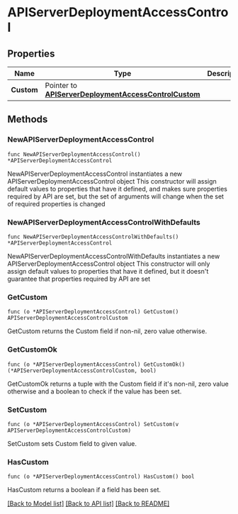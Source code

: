 # APIServerDeploymentAccessControl

## Properties

Name | Type | Description | Notes
------------ | ------------- | ------------- | -------------
**Custom** | Pointer to [**APIServerDeploymentAccessControlCustom**](APIServerDeploymentAccessControlCustom.md) |  | [optional] 

## Methods

### NewAPIServerDeploymentAccessControl

`func NewAPIServerDeploymentAccessControl() *APIServerDeploymentAccessControl`

NewAPIServerDeploymentAccessControl instantiates a new APIServerDeploymentAccessControl object
This constructor will assign default values to properties that have it defined,
and makes sure properties required by API are set, but the set of arguments
will change when the set of required properties is changed

### NewAPIServerDeploymentAccessControlWithDefaults

`func NewAPIServerDeploymentAccessControlWithDefaults() *APIServerDeploymentAccessControl`

NewAPIServerDeploymentAccessControlWithDefaults instantiates a new APIServerDeploymentAccessControl object
This constructor will only assign default values to properties that have it defined,
but it doesn't guarantee that properties required by API are set

### GetCustom

`func (o *APIServerDeploymentAccessControl) GetCustom() APIServerDeploymentAccessControlCustom`

GetCustom returns the Custom field if non-nil, zero value otherwise.

### GetCustomOk

`func (o *APIServerDeploymentAccessControl) GetCustomOk() (*APIServerDeploymentAccessControlCustom, bool)`

GetCustomOk returns a tuple with the Custom field if it's non-nil, zero value otherwise
and a boolean to check if the value has been set.

### SetCustom

`func (o *APIServerDeploymentAccessControl) SetCustom(v APIServerDeploymentAccessControlCustom)`

SetCustom sets Custom field to given value.

### HasCustom

`func (o *APIServerDeploymentAccessControl) HasCustom() bool`

HasCustom returns a boolean if a field has been set.


[[Back to Model list]](../README.md#documentation-for-models) [[Back to API list]](../README.md#documentation-for-api-endpoints) [[Back to README]](../README.md)


